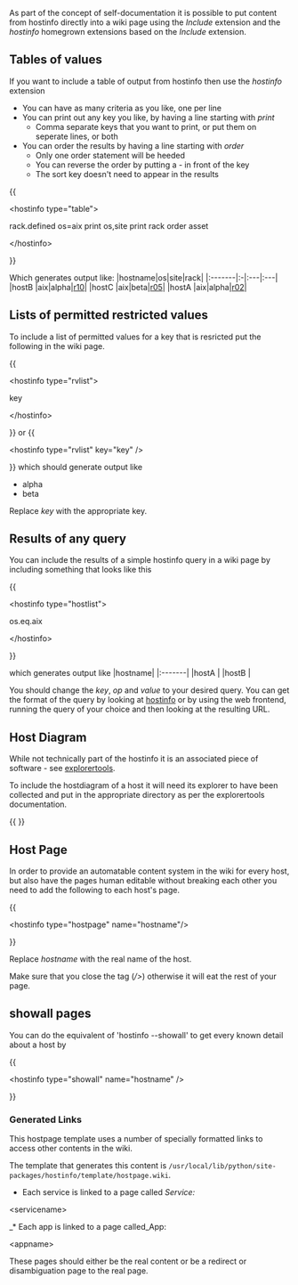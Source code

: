 As part of the concept of self-documentation it is possible to put content from hostinfo directly into a wiki page using the _Include_ extension and the _hostinfo_ homegrown extensions based on the _Include_ extension.

## Tables of values ##
If you want to include a table of output from hostinfo then use the _hostinfo_ extension

  * You can have as many criteria as you like, one per line
  * You can print out any key you like, by having a line starting with _print_
    * Comma separate keys that you want to print, or put them on seperate lines, or both
  * You can order the results by having a line starting with _order_
    * Only one order statement will be heeded
    * You can reverse the order by putting a _-_ in front of the key
    * The sort key doesn't need to appear in the results

{{


&lt;hostinfo type="table"&gt;


rack.defined
os=aix
print os,site
print rack
order asset


&lt;/hostinfo&gt;


}}

Which generates output like:
|hostname|os|site|rack|
|:-------|:-|:---|:---|
|hostB   |aix|alpha|[r10](https://code.google.com/p/hostinfo/source/detail?r=10)|
|hostC   |aix|beta|[r05](https://code.google.com/p/hostinfo/source/detail?r=05)|
|hostA   |aix|alpha|[r02](https://code.google.com/p/hostinfo/source/detail?r=02)|

## Lists of permitted restricted values ##
To include a list of permitted values for a key that is resricted put the following in the wiki page.

{{


&lt;hostinfo type="rvlist"&gt;


key


&lt;/hostinfo&gt;


}}
or
{{


&lt;hostinfo type="rvlist" key="key" /&gt;


}}
which should generate output like
  * alpha
  * beta

Replace _key_ with the appropriate key.

## Results of any query ##
You can include the results of a simple hostinfo query in a wiki page by including something that looks like this

{{


&lt;hostinfo type="hostlist"&gt;


os.eq.aix


&lt;/hostinfo&gt;


}}

which generates output like
|hostname|
|:-------|
|hostA   |
|hostB   |

You should change the _key_, _op_ and _value_ to your desired query. You can get the format of the query by looking at [hostinfo](hostinfo.md) or by using the web frontend, running the query of your choice and then looking at the resulting URL.

## Host Diagram ##
While not technically part of the hostinfo it is an associated piece of software - see [explorertools](http://code.google.com/p/explorertools).

To include the hostdiagram of a host it will need its explorer to have been collected and put in the appropriate directory as per the explorertools documentation.

{{
<include src="http://hostinfo/explorers/wiki/hosta.wiki" wikitext />
}}

## Host Page ##
In order to provide an automatable content system in the wiki for every host, but also have the pages human editable without breaking each other you need to add the following to each host's page.

{{


&lt;hostinfo type="hostpage" name="hostname"/&gt;


}}

Replace _hostname_ with the real name of the host.

Make sure that you close the tag (_/>_) otherwise it will eat the rest of your page.

## showall pages ##
You can do the equivalent of 'hostinfo --showall' to get every known detail about a host by

{{


&lt;hostinfo type="showall" name="hostname" /&gt;


}}

### Generated Links ###
This hostpage template uses a number of specially formatted links to access other contents in the wiki.

The template that generates this content is `/usr/local/lib/python/site-packages/hostinfo/template/hostpage.wiki`.

  * Each service is linked to a page called _Service:_

&lt;servicename&gt;

_* Each app is linked to a page called_App:

&lt;appname&gt;



These pages should either be the real content or be a redirect or disambiguation page to the real page.